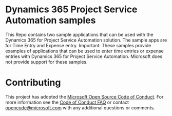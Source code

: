 # Dynamics 365 Project Service Automation samples
This Repo contains two sample applications that can be used with the Dynamics 365 for Project Service Automation solution. The sample apps are for Time Entry and Expense entry. Important: These samples provide examples of applications that can be used to enter time entries or expense entries with Dynamics 365 for Project Service Automation. 
Microsoft does not provide support for these samples.

# Contributing

This project has adopted the [Microsoft Open Source Code of Conduct](https://opensource.microsoft.com/codeofconduct/). For more information see the [Code of Conduct FAQ](https://opensource.microsoft.com/codeofconduct/faq/) or contact [opencode@microsoft.com](mailto:opencode@microsoft.com) with any additional questions or comments.
